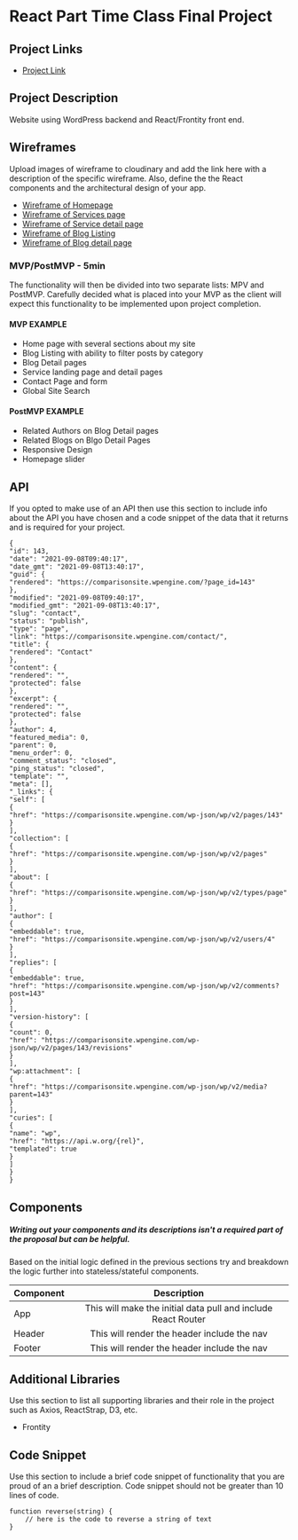 # React Part Time Class Final Project

## Project Links

- [Project Link](https://github.com/lflannery/getheadless)

## Project Description

Website using WordPress backend and React/Frontity front end.


## Wireframes

Upload images of wireframe to cloudinary and add the link here with a description of the specific wireframe. Also, define the the React components and the architectural design of your app.

- [Wireframe of Homepage](https://www.screencast.com/t/ffZjl5NW9vBz)
- [Wireframe of Services page](https://www.screencast.com/t/6FWyoTsy)
- [Wireframe of Service detail page](https://www.screencast.com/t/MUyAH0SVAy3e)
- [Wireframe of Blog Listing](https://www.screencast.com/t/QHHqwZM6D)
- [Wireframe of Blog detail page](https://www.screencast.com/t/oa2MxpTHu)


### MVP/PostMVP - 5min

The functionality will then be divided into two separate lists: MPV and PostMVP.  Carefully decided what is placed into your MVP as the client will expect this functionality to be implemented upon project completion.  

#### MVP EXAMPLE
- Home page with several sections about my site
- Blog Listing with ability to filter posts by category
- Blog Detail pages  
- Service landing page and detail pages
- Contact Page and form
- Global Site Search

#### PostMVP EXAMPLE

- Related Authors on Blog Detail pages
- Related Blogs on Blgo Detail Pages
- Responsive Design
- Homepage slider

## API

If you opted to make use of an API then use this section to include info about the API you have chosen and a code snippet of the data that it returns and is required for your project. 


```
{
"id": 143,
"date": "2021-09-08T09:40:17",
"date_gmt": "2021-09-08T13:40:17",
"guid": {
"rendered": "https://comparisonsite.wpengine.com/?page_id=143"
},
"modified": "2021-09-08T09:40:17",
"modified_gmt": "2021-09-08T13:40:17",
"slug": "contact",
"status": "publish",
"type": "page",
"link": "https://comparisonsite.wpengine.com/contact/",
"title": {
"rendered": "Contact"
},
"content": {
"rendered": "",
"protected": false
},
"excerpt": {
"rendered": "",
"protected": false
},
"author": 4,
"featured_media": 0,
"parent": 0,
"menu_order": 0,
"comment_status": "closed",
"ping_status": "closed",
"template": "",
"meta": [],
"_links": {
"self": [
{
"href": "https://comparisonsite.wpengine.com/wp-json/wp/v2/pages/143"
}
],
"collection": [
{
"href": "https://comparisonsite.wpengine.com/wp-json/wp/v2/pages"
}
],
"about": [
{
"href": "https://comparisonsite.wpengine.com/wp-json/wp/v2/types/page"
}
],
"author": [
{
"embeddable": true,
"href": "https://comparisonsite.wpengine.com/wp-json/wp/v2/users/4"
}
],
"replies": [
{
"embeddable": true,
"href": "https://comparisonsite.wpengine.com/wp-json/wp/v2/comments?post=143"
}
],
"version-history": [
{
"count": 0,
"href": "https://comparisonsite.wpengine.com/wp-json/wp/v2/pages/143/revisions"
}
],
"wp:attachment": [
{
"href": "https://comparisonsite.wpengine.com/wp-json/wp/v2/media?parent=143"
}
],
"curies": [
{
"name": "wp",
"href": "https://api.w.org/{rel}",
"templated": true
}
]
}
}
```

## Components
##### Writing out your components and its descriptions isn't a required part of the proposal but can be helpful.

Based on the initial logic defined in the previous sections try and breakdown the logic further into stateless/stateful components. 

| Component | Description | 
| --- | :---: |  
| App | This will make the initial data pull and include React Router| 
| Header | This will render the header include the nav | 
| Footer | This will render the header include the nav | 


## Additional Libraries
 Use this section to list all supporting libraries and their role in the project such as Axios, ReactStrap, D3, etc. 
 
 - Frontity

## Code Snippet

Use this section to include a brief code snippet of functionality that you are proud of an a brief description.  Code snippet should not be greater than 10 lines of code. 

```
function reverse(string) {
	// here is the code to reverse a string of text
}
```
